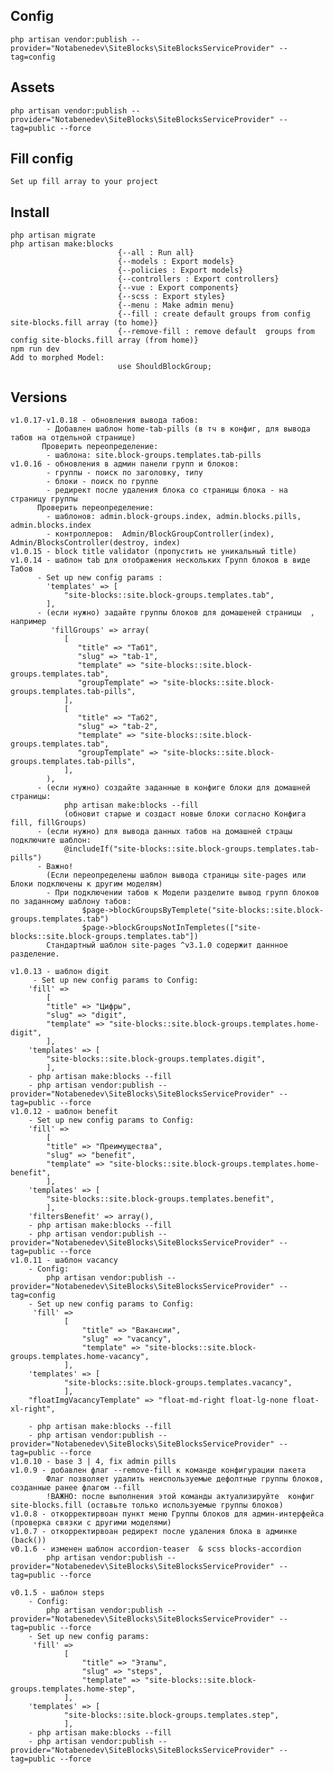 ## Config
    php artisan vendor:publish --provider="Notabenedev\SiteBlocks\SiteBlocksServiceProvider" --tag=config
## Assets
    php artisan vendor:publish --provider="Notabenedev\SiteBlocks\SiteBlocksServiceProvider" --tag=public --force
## Fill config
    Set up fill array to your project
## Install
    php artisan migrate
    php artisan make:blocks
                            {--all : Run all}
                            {--models : Export models}
                            {--policies : Export models}
                            {--controllers : Export controllers}
                            {--vue : Export components}
                            {--scss : Export styles}
                            {--menu : Make admin menu}
                            {--fill : create default groups from config site-blocks.fill array (to home)}
                            {--remove-fill : remove default  groups from config site-blocks.fill array (from home)}
    npm run dev
    Add to morphed Model: 
                            use ShouldBlockGroup;
## Versions    
    v1.0.17-v1.0.18 - обновления вывода табов:
            - Добавлен шаблон home-tab-pills (в тч в конфиг, для вывода табов на отдельной странице)
           Проверить переопределение:
            - шаблона: site.block-groups.templates.tab-pills
    v1.0.16 - обновления в админ панели групп и блоков:
            - группы - поиск по заголовку, типу 
            - блоки - поиск по группе
            - редирект после удаления блока со страницы блока - на страницу группы
          Проверить переопределение: 
            - шаблонов: admin.block-groups.index, admin.blocks.pills, admin.blocks.index
            - контроллеров:  Admin/BlockGroupController(index), Admin/BlocksController(destroy, index)
    v1.0.15 - block title validator (пропустить не уникальный title)
    v1.0.14 - шаблон tab для отображения нескольких Групп блоков в виде Табов
          - Set up new config params :
            'templates' => [
                "site-blocks::site.block-groups.templates.tab",
            ],
          - (если нужно) задайте группы блоков для домашеней страницы  , например
             'fillGroups' => array(
                [
                   "title" => "Таб1",
                   "slug" => "tab-1",
                   "template" => "site-blocks::site.block-groups.templates.tab",
                   "groupTemplate" => "site-blocks::site.block-groups.templates.tab-pills",
                ],
                [
                   "title" => "Таб2",
                   "slug" => "tab-2",
                   "template" => "site-blocks::site.block-groups.templates.tab",
                   "groupTemplate" => "site-blocks::site.block-groups.templates.tab-pills",
                ],
            ),
          - (если нужно) создайте заданные в конфиге блоки для домашней страницы:
                php artisan make:blocks --fill   
                (обновит старые и создаст новые блоки согласно Конфига fill, fillGroups)
          - (если нужно) для вывода данных табов на домашней страцы подключите шаблон: 
                @includeIf("site-blocks::site.block-groups.templates.tab-pills")  
          - Важно! 
            (Если переопределены шаблон вывода страницы site-pages или  Блоки подключены к другим моделям)
            - При подключении табов к Модели разделите вывод групп блоков по заданному шаблону табов:
                    $page->blockGroupsByTemplete("site-blocks::site.block-groups.templates.tab") 
                    $page->blockGroupsNotInTempletes(["site-blocks::site.block-groups.templates.tab"]) 
            Стандартный шаблон site-pages ^v3.1.0 содержит даннное разделение.

    v1.0.13 - шаблон digit
         - Set up new config params to Config:
        'fill' =>
            [
            "title" => "Цифры",
            "slug" => "digit",
            "template" => "site-blocks::site.block-groups.templates.home-digit",
            ],
        'templates' => [
            "site-blocks::site.block-groups.templates.digit",
            ],
        - php artisan make:blocks --fill 
        - php artisan vendor:publish --provider="Notabenedev\SiteBlocks\SiteBlocksServiceProvider" --tag=public --force
    v1.0.12 - шаблон benefit
        - Set up new config params to Config:
        'fill' =>
            [
            "title" => "Преимущества",
            "slug" => "benefit",
            "template" => "site-blocks::site.block-groups.templates.home-benefit",
            ],
        'templates' => [
            "site-blocks::site.block-groups.templates.benefit",
            ],
        'filtersBenefit' => array(),
        - php artisan make:blocks --fill
        - php artisan vendor:publish --provider="Notabenedev\SiteBlocks\SiteBlocksServiceProvider" --tag=public --force
    v1.0.11 - шаблон vacancy
        - Config:
            php artisan vendor:publish --provider="Notabenedev\SiteBlocks\SiteBlocksServiceProvider" --tag=config
        - Set up new config params to Config:
         'fill' => 
                [
                    "title" => "Вакансии",
                    "slug" => "vacancy",
                    "template" => "site-blocks::site.block-groups.templates.home-vacancy",
                ],
        'templates' => [
                "site-blocks::site.block-groups.templates.vacancy",
                ],
        "floatImgVacancyTemplate" => "float-md-right float-lg-none float-xl-right",

        - php artisan make:blocks --fill
        - php artisan vendor:publish --provider="Notabenedev\SiteBlocks\SiteBlocksServiceProvider" --tag=public --force
    v1.0.10 - base 3 | 4, fix admin pills
    v1.0.9 - добавлен флаг --remove-fill к команде конфигурации пакета
            Флаг позволяет удалить неиспользуемые дефолтные группы блоков, созданные ранее флагом --fill 
            !ВАЖНО: после выполнения этой команды актуализируйте  конфиг site-blocks.fill (оставьте только используемые группы блоков)
    v1.0.8 - откорректирвоан пункт меню Группы блоков для админ-интерфейса (проверка связки с другими моделями)
    v1.0.7 - откорректирвоан редирект после удаления блока в админке (back())
    v0.1.6 - изменен шаблон accordion-teaser  & scss blocks-accordion 
            php artisan vendor:publish --provider="Notabenedev\SiteBlocks\SiteBlocksServiceProvider" --tag=public --force

    v0.1.5 - шаблон steps
        - Config:
            php artisan vendor:publish --provider="Notabenedev\SiteBlocks\SiteBlocksServiceProvider" --tag=public --force
        - Set up new config params:
         'fill' => 
                [
                    "title" => "Этапы",
                    "slug" => "steps",
                    "template" => "site-blocks::site.block-groups.templates.home-step",
                ],
        'templates' => [
                "site-blocks::site.block-groups.templates.step",
                ],
        - php artisan make:blocks --fill
        - php artisan vendor:publish --provider="Notabenedev\SiteBlocks\SiteBlocksServiceProvider" --tag=public --force
                            